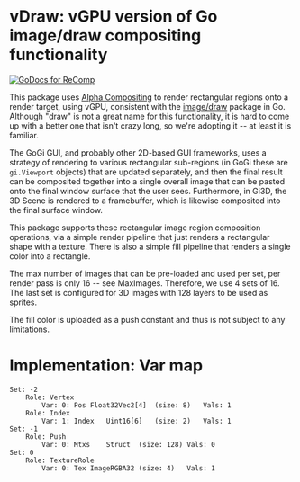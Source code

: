 # vDraw: vGPU version of Go image/draw compositing functionality

[![GoDocs for ReComp](https://pkg.go.dev/badge/goki.dev/goki/vgpu.svg)](https://pkg.go.dev/goki.dev/goki/vgpu/vdraw)

This package uses [Alpha Compositing](https://en.wikipedia.org/wiki/Alpha_compositing) to render rectangular regions onto a render target, using vGPU, consistent with the [image/draw](https://pkg.go.dev/image/draw) package in Go.  Although "draw" is not a great name for this functionality, it is hard to come up with a better one that isn't crazy long, so we're adopting it -- at least it is familiar.

The GoGi GUI, and probably other 2D-based GUI frameworks, uses a strategy of rendering to various rectangular sub-regions (in GoGi these are `gi.Viewport` objects) that are updated separately, and then the final result can be composited together into a single overall image that can be pasted onto the final window surface that the user sees.  Furthermore, in Gi3D, the 3D Scene is rendered to a framebuffer, which is likewise composited into the final surface window.

This package supports these rectangular image region composition operations, via a simple render pipeline that just renders a rectangular shape with a texture.  There is also a simple fill pipeline that renders a single color into a rectangle.

The max number of images that can be pre-loaded and used per set, per render pass is only 16 -- see MaxImages.  Therefore, we use 4 sets of 16.  The last set is configured for 3D images with 128 layers to be used as sprites.

The fill color is uploaded as a push constant and thus is not subject to any limitations.

# Implementation: Var map

```
Set: -2
    Role: Vertex
        Var: 0:	Pos	Float32Vec2[4]	(size: 8)	Vals: 1
    Role: Index
        Var: 1:	Index	Uint16[6]	(size: 2)	Vals: 1
Set: -1
    Role: Push
        Var: 0:	Mtxs	Struct	(size: 128)	Vals: 0
Set: 0
    Role: TextureRole
        Var: 0:	Tex	ImageRGBA32	(size: 4)	Vals: 1
```

